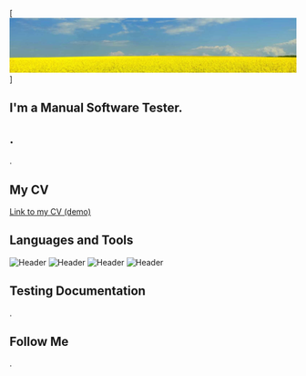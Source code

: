 [![Header](https://github.com/Rasshua/Rasshua/blob/main/assets/Background_1.png)]
## I'm a Manual Software Tester. 

## . 
.
## My CV
[Link to my CV (demo)](https://drive.google.com/file/d/1qUQYaF-yYruB6LZMkfm8glv0G-zv4cbV/view?usp=sharing/)

## Languages and Tools
![Header](https://img.shields.io/badge/Postman-101010?style=for-the-badge&logo=Postman&logoColor=f76935)
![Header](https://img.shields.io/badge/GitHub-101010?style=for-the-badge&logo=GitHub&logoColor=8cc4d7)
![Header](https://img.shields.io/badge/DevTools-101010?style=for-the-badge&logo=googlechrome&logoColor=2674f2)
![Header](https://img.shields.io/badge/SoapUI-101010?style=for-the-badge&logo=SoapUI&logoColor=2674f2)
## Testing Documentation
.

## Follow Me
.
